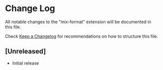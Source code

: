 # Change Log

All notable changes to the "mix-format" extension will be documented in this file.

Check [Keep a Changelog](http://keepachangelog.com/) for recommendations on how to structure this file.

## [Unreleased]

- Initial release